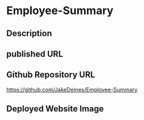 # Employee-Summary




## Description


## published URL

## Github Repository URL
https://github.com/JakeDeines/Employee-Summary

## Deployed Website Image


